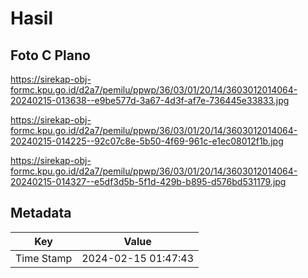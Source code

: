 # Hasil

## Foto C Plano

https://sirekap-obj-formc.kpu.go.id/d2a7/pemilu/ppwp/36/03/01/20/14/3603012014064-20240215-013638--e9be577d-3a67-4d3f-af7e-736445e33833.jpg

https://sirekap-obj-formc.kpu.go.id/d2a7/pemilu/ppwp/36/03/01/20/14/3603012014064-20240215-014225--92c07c8e-5b50-4f69-961c-e1ec08012f1b.jpg

https://sirekap-obj-formc.kpu.go.id/d2a7/pemilu/ppwp/36/03/01/20/14/3603012014064-20240215-014327--e5df3d5b-5f1d-429b-b895-d576bd531179.jpg


## Metadata

| Key        | Value               |
| ---------- | ------------------- |
| Time Stamp | 2024-02-15 01:47:43 |



